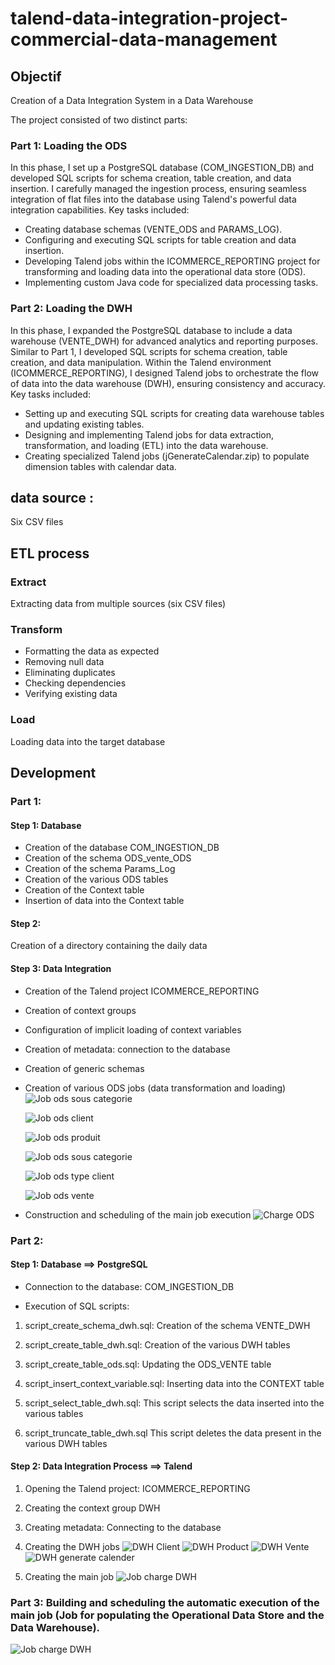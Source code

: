 # talend-data-integration-project-commercial-data-management
## Objectif 
Creation of a Data Integration System in a Data Warehouse

The project consisted of two distinct parts:

### Part 1: Loading the ODS
In this phase, I set up a PostgreSQL database (COM_INGESTION_DB) and developed SQL scripts for schema creation, table creation, and data insertion. I carefully managed the ingestion process, ensuring seamless integration of flat files into the database using Talend's powerful data integration capabilities. Key tasks included:

- Creating database schemas (VENTE_ODS and PARAMS_LOG).
- Configuring and executing SQL scripts for table creation and data insertion.
- Developing Talend jobs within the ICOMMERCE_REPORTING project for transforming and loading data into the operational data store (ODS).
- Implementing custom Java code for specialized data processing tasks.
### Part 2: Loading the DWH
In this phase, I expanded the PostgreSQL database to include a data warehouse (VENTE_DWH) for advanced analytics and reporting purposes. Similar to Part 1, I developed SQL scripts for schema creation, table creation, and data manipulation. Within the Talend environment (ICOMMERCE_REPORTING), I designed Talend jobs to orchestrate the flow of data into the data warehouse (DWH), ensuring consistency and accuracy. Key tasks included:

- Setting up and executing SQL scripts for creating data warehouse tables and updating existing tables.
- Designing and implementing Talend jobs for data extraction, transformation, and loading (ETL) into the data warehouse.
- Creating specialized Talend jobs (jGenerateCalendar.zip) to populate dimension tables with calendar data.

## data source :
Six CSV files

## ETL process
### Extract
Extracting data from multiple sources (six CSV files)

### Transform 
- Formatting the data as expected
- Removing null data
- Eliminating duplicates
- Checking dependencies
- Verifying existing data

### Load
Loading data into the target database 

## Development

### Part 1:

#### Step 1: Database

- Creation of the database COM_INGESTION_DB
- Creation of the schema ODS_vente_ODS
- Creation of the schema Params_Log
- Creation of the various ODS tables
- Creation of the Context table
- Insertion of data into the Context table
#### Step 2:

Creation of a directory containing the daily data

#### Step 3: Data Integration

- Creation of the Talend project ICOMMERCE_REPORTING
- Creation of context groups
- Configuration of implicit loading of context variables
- Creation of metadata: connection to the database
- Creation of generic schemas
- Creation of various ODS jobs (data transformation and loading)
  ![Job ods sous categorie](assets/SousCategorie.png)

  ![Job ods client](assets/ODS_client.png)

  ![Job ods produit](assets/ODS_Product.png)

  ![Job ods sous categorie](assets/ODS_SousCategorie.png)

  ![Job ods type client](assets/ODS_TypeClient.png)

  ![Job ods vente](assets/ODS_Vente.png)

- Construction and scheduling of the main job execution
![Charge ODS](assets/ChargeOds.png)


### Part 2:
#### Step 1: Database ==> PostgreSQL

- Connection to the database: COM_INGESTION_DB

- Execution of SQL scripts:

1. script_create_schema_dwh.sql:
Creation of the schema VENTE_DWH

2. script_create_table_dwh.sql:
Creation of the various DWH tables

3. script_create_table_ods.sql:
Updating the ODS_VENTE table

4. script_insert_context_variable.sql:
Inserting data into the CONTEXT table

5. script_select_table_dwh.sql:
This script selects the data inserted into the various tables

6. script_truncate_table_dwh.sql
This script deletes the data present in the various DWH tables

#### Step 2: Data Integration Process ==> Talend
1. Opening the Talend project: ICOMMERCE_REPORTING
2. Creating the context group DWH
3. Creating metadata: Connecting to the database
4. Creating the DWH jobs
   ![DWH Client](assets/Dwh_Client.png)
![DWH Product](assets/Dwh_Product.png)
![DWH Vente](assets/Dwh_Vente.png)
![DWH generate calender](assets/GenerateCalender.png)

6. Creating the main job
  ![Job charge DWH](assets/ChargeDWH.png)

### Part 3: Building and scheduling the automatic execution of the main job (Job for populating the Operational Data Store and the Data Warehouse).

![Job charge DWH](assets/ChargeDWH.png)





